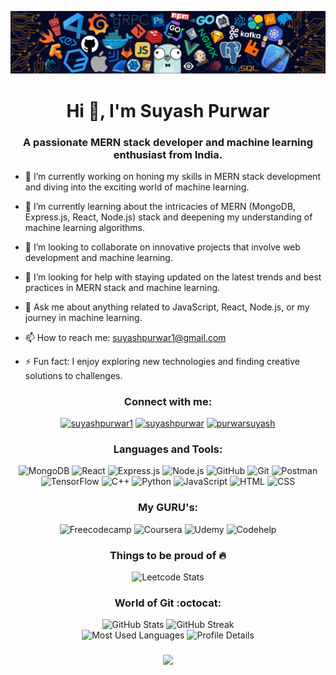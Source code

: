 ![Banner](Banner.png)


<h1 align="center">Hi 👋, I'm Suyash Purwar</h1>
<h3 align="center">A passionate MERN stack developer and machine learning enthusiast from India.</h3>


- 🔭 I’m currently working on honing my skills in MERN stack development and diving into the exciting world of machine learning.
  
- 🌱 I’m currently learning about the intricacies of MERN (MongoDB, Express.js, React, Node.js) stack and deepening my understanding of machine learning algorithms.
  
- 👯 I’m looking to collaborate on innovative projects that involve web development and machine learning.
  
- 🤔 I’m looking for help with staying updated on the latest trends and best practices in MERN stack and machine learning.
  
- 💬 Ask me about anything related to JavaScript, React, Node.js, or my journey in machine learning.
  
- 📫 How to reach me: [suyashpurwar1@gmail.com](mailto:suyashpurwar1@gmail.com) 

- ⚡ Fun fact: I enjoy exploring new technologies and finding creative solutions to challenges.

<h3 align="center">Connect with me:</h3>
<p align="center">
  <a href="https://twitter.com/suyashpurwar1" target="blank"><img src="https://raw.githubusercontent.com/rahuldkjain/github-profile-readme-generator/master/src/images/icons/Social/twitter.svg" alt="suyashpurwar1" height="30" width="40" /></a>
  <a href="https://linkedin.com/in/suyashpurwar" target="blank"><img src="https://raw.githubusercontent.com/rahuldkjain/github-profile-readme-generator/master/src/images/icons/Social/linked-in-alt.svg" alt="suyashpurwar" height="30" width="40" /></a>
  <a href="https://instagram.com/purwarsuyash" target="blank"><img src="https://raw.githubusercontent.com/rahuldkjain/github-profile-readme-generator/master/src/images/icons/Social/instagram.svg" alt="purwarsuyash" height="30" width="40" /></a>
</p>

<h3 align="center">Languages and Tools:</h3>

<p align="center">
  <img src="https://img.shields.io/badge/MongoDB-%234ea94b?style=for-the-badge&logo=mongodb&logoColor=white" alt="MongoDB">
  <img src="https://img.shields.io/badge/React-%2320232a?style=for-the-badge&logo=react&logoColor=61DAFB" alt="React">
  <img src="https://img.shields.io/badge/Express.js-%23404d59?style=for-the-badge&logo=express&logoColor=white" alt="Express.js">
  <img src="https://img.shields.io/badge/Node.js-%2343853D?style=for-the-badge&logo=node.js&logoColor=white" alt="Node.js">
  <img src="https://img.shields.io/badge/github-%23121011.svg?style=for-the-badge&logo=github&logoColor=white" alt="GitHub">
  <img src="https://img.shields.io/badge/git-%23F05033.svg?style=for-the-badge&logo=git&logoColor=white" alt="Git">
  <img src="https://img.shields.io/badge/Postman-FF6C37?style=for-the-badge&logo=postman&logoColor=white" alt="Postman">
  <img src="https://img.shields.io/badge/TensorFlow-%23FF6F00.svg?style=for-the-badge&logo=TensorFlow&logoColor=white" alt="TensorFlow">
  <img src="https://img.shields.io/badge/C++-%2300599C?style=for-the-badge&logo=cplusplus&logoColor=white" alt="C++">
  <img src="https://img.shields.io/badge/Python-%233776AB?style=for-the-badge&logo=python&logoColor=white" alt="Python">
  <img src="https://img.shields.io/badge/JavaScript-%23F7DF1E?style=for-the-badge&logo=javascript&logoColor=black" alt="JavaScript">
  <img src="https://img.shields.io/badge/HTML-%23E34F26?style=for-the-badge&logo=html5&logoColor=white" alt="HTML">
  <img src="https://img.shields.io/badge/CSS-%231572B6?style=for-the-badge&logo=css3&logoColor=white" alt="CSS">
</p>

<h3 align="center">My GURU's:</h3>

<p align="center">
  <img src="https://img.shields.io/badge/Freecodecamp-%23123.svg?&style=for-the-badge&logo=freecodecamp&logoColor=green" alt="Freecodecamp">
  <img src="https://img.shields.io/badge/Coursera-%230056D2.svg?style=for-the-badge&logo=Coursera&logoColor=white" alt="Coursera">
  <img src="https://img.shields.io/badge/Udemy-EC5252?style=for-the-badge&logo=Udemy&logoColor=white" alt="Udemy">
  <img src="https://img.shields.io/badge/Codehelp-%23FF0000?style=for-the-badge&logo=youtube&logoColor=white" alt="Codehelp">
</p>

<h3 align="center">Things to be proud of 🔥</h3>
<div align="center">
  <img src="https://leetcard.jacoblin.cool/Suyash_Purwar?theme=dark" alt="Leetcode Stats">
</div>

<h3 align="center">World of Git :octocat:</h3>
<div align="center">
  <img src="https://github-readme-stats.vercel.app/api?username=suyashpurwar1&hide_title=false&hide_rank=false&show_icons=true&include_all_commits=true&count_private=true&disable_animations=false&theme=tokyonight&locale=en&hide_border=false" height="155" alt="GitHub Stats" />
  <img src="https://github-readme-streak-stats.herokuapp.com?user=suyashpurwar1&theme=tokyonight&hide_border=true" height="155" alt="GitHub Streak" />
</div>
<div align="center">
  <img src="http://github-profile-summary-cards.vercel.app/api/cards/most-commit-language?username=suyashpurwar1&theme=tokyonight" height="155" alt="Most Used Languages" />
  <img src="https://github-profile-summary-cards.vercel.app/api/cards/profile-details?username=suyashpurwar1&theme=tokyonight" height="155" alt="Profile Details" />
</div>

###

<div align="center">
  <img src="https://profile-counter.glitch.me/suyashpurwar1/count.svg?"  />
</div>

###


